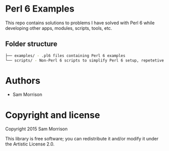 # Perl 6 Examples

This repo contains solutions to problems I have solved with Perl 6 while developing other apps, modules, scripts, tools, etc.

## Folder structure

```bash
├── examples/ - .pl6 files containing Perl 6 examples
└── scripts/ - Non-Perl 6 scripts to simplify Perl 6 setup, repetetive tasks, etc.
```

# Authors

  * Sam Morrison

# Copyright and license

Copyright 2015 Sam Morrison

This library is free software; you can redistribute it and/or modify it under the Artistic License 2.0.
